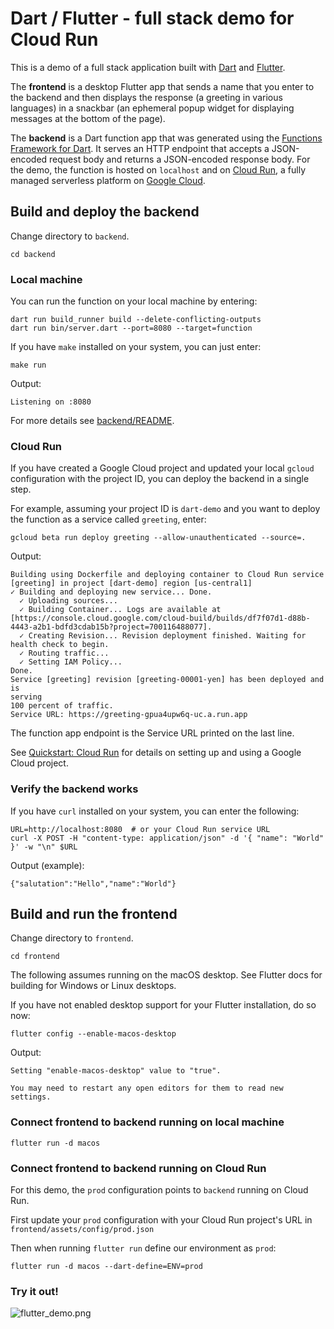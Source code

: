 # Dart / Flutter - full stack demo for Cloud Run

This is a demo of a full stack application built with [Dart] and [Flutter].

The **frontend** is a desktop Flutter app that sends a name that you enter to
the backend and then displays the response (a greeting in various languages) in
a snackbar (an ephemeral popup widget for displaying messages at the bottom of
the page).


The **backend** is a Dart function app that was generated using the
[Functions Framework for Dart]. It serves an HTTP endpoint that accepts a
JSON-encoded request body and returns a JSON-encoded response body. For the
demo, the function is hosted on `localhost` and on [Cloud Run], a fully
managed serverless platform on [Google Cloud].


## Build and deploy the backend

Change directory to `backend`.

```shell
cd backend
```


### Local machine

You can run the function on your local machine by entering:

```shell
dart run build_runner build --delete-conflicting-outputs
dart run bin/server.dart --port=8080 --target=function
```

If you have `make` installed on your system, you can just enter:

```shell
make run
```

Output:
```
Listening on :8080
```

For more details see [backend/README].


### Cloud Run

If you have created a Google Cloud project and updated your local `gcloud`
configuration with the project ID, you can deploy the backend in a single step.

For example, assuming your project ID is `dart-demo` and you want
to deploy the function as a service called `greeting`, enter:

```shell
gcloud beta run deploy greeting --allow-unauthenticated --source=.
```

Output:
```
Building using Dockerfile and deploying container to Cloud Run service [greeting] in project [dart-demo] region [us-central1]
✓ Building and deploying new service... Done.
  ✓ Uploading sources...
  ✓ Building Container... Logs are available at [https://console.cloud.google.com/cloud-build/builds/df7f07d1-d88b-4443-a2b1-bdfd3cdab15b?project=700116488077].
  ✓ Creating Revision... Revision deployment finished. Waiting for health check to begin.
  ✓ Routing traffic...
  ✓ Setting IAM Policy...
Done.
Service [greeting] revision [greeting-00001-yen] has been deployed and is 
serving 
100 percent of traffic.
Service URL: https://greeting-gpua4upw6q-uc.a.run.app
```

The function app endpoint is the Service URL printed on the last line.


See [Quickstart: Cloud Run] for details on setting up and using a Google 
Cloud project.


### Verify the backend works

If you have `curl` installed on your system, you can enter the following:


```shell
URL=http://localhost:8080  # or your Cloud Run service URL
curl -X POST -H "content-type: application/json" -d '{ "name": "World" }' -w "\n" $URL
````

Output (example):
```
{"salutation":"Hello","name":"World"}
```


## Build and run the frontend

Change directory to `frontend`.

```shell
cd frontend
```

The following assumes running on the macOS desktop. See Flutter docs for
building for Windows or Linux desktops.

If you have not enabled desktop support for your Flutter installation,
do so now:

```shell
flutter config --enable-macos-desktop
```

Output:
```
Setting "enable-macos-desktop" value to "true".

You may need to restart any open editors for them to read new settings.
```

### Connect frontend to backend running on local machine
```shell
flutter run -d macos
```

### Connect frontend to backend running on Cloud Run

For this demo, the `prod` configuration points to `backend`
running on Cloud Run.

First update your `prod` configuration with your Cloud Run project's URL in `frontend/assets/config/prod.json`

Then when running `flutter run` define our environment as `prod`:

```shell
flutter run -d macos --dart-define=ENV=prod
```

### Try it out!

![flutter_demo.png](images/flutter_demo.png)


<!-- reference links -->

[backend/README]:
./backend/README.md

[Cloud Run]:
https://cloud.google.com/run

[Dart]:
https://dart.dev

[Google Cloud]:
https://cloud.google.com/

[Flutter]:
https://flutter.dev/

[Functions Framework for Dart]:
https://github.com/GoogleCloudPlatform/functions-framework-dart/

[Quickstart: Cloud Run]:
https://github.com/GoogleCloudPlatform/functions-framework-dart/blob/main/docs/quickstarts/03-quickstart-cloudrun.md
